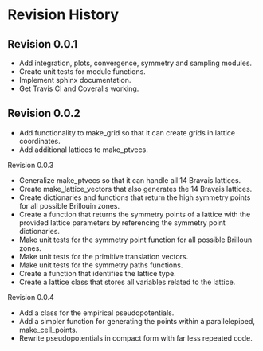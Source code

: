 # Revision History

## Revision 0.0.1

- Add integration, plots, convergence, symmetry and sampling modules.
- Create unit tests for module functions.
- Implement sphinx documentation.
- Get Travis CI and Coveralls working.

## Revision 0.0.2
- Add functionality to make_grid so that it can create grids in lattice
  coordinates.
- Add additional lattices to make_ptvecs.

Revision 0.0.3
- Generalize make_ptvecs so that it can handle all 14 Bravais lattices.
- Create make_lattice_vectors that also generates the 14 Bravais lattices.
- Create dictionaries and functions that return the high symmetry points for
  all possible Brillouin zones.
- Create a function that returns the symmetry points of a lattice with the
  provided lattice parameters by referencing the symmetry point dictionaries.
- Make unit tests for the symmetry point function for all possible Brilloun
  zones.
- Make unit tests for the primitive translation vectors.
- Make unit tests for the symmetry paths functions.
- Create a function that identifies the lattice type.
- Create a lattice class that stores all variables related to the lattice.

Revision 0.0.4
- Add a class for the empirical pseudopotentials.
- Add a simpler function for generating the points within a parallelepiped,
  make_cell_points.
- Rewrite pseudopotentials in compact form with far less repeated code.